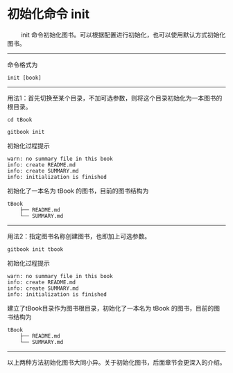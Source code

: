 # 初始化命令 init

&emsp;&emsp; init 命令初始化图书。可以根据配置进行初始化，也可以使用默认方式初始化图书。

***

命令格式为
```
init [book]
```
***
用法1：首先切换至某个目录，不加可选参数，则将这个目录初始化为一本图书的根目录。
```
cd tBook

gitbook init

```

初始化过程提示
```
warn: no summary file in this book
info: create README.md
info: create SUMMARY.md
info: initialization is finished

```
初始化了一本名为 tBook 的图书，目前的图书结构为
```
tBook
    ├── README.md
    └── SUMMARY.md
```

***
用法2：指定图书名称创建图书，也即加上可选参数。
```
gitbook init tbook

```
初始化过程提示
```
warn: no summary file in this book
info: create README.md
info: create SUMMARY.md
info: initialization is finished

```
建立了tBook目录作为图书根目录，初始化了一本名为 tBook 的图书，目前的图书结构为
```
tBook
    ├── README.md
    └── SUMMARY.md
```

***

以上两种方法初始化图书大同小异。关于初始化图书，后面章节会更深入的介绍。
